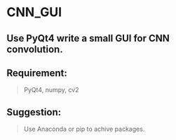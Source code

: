 # CNN_GUI
## Use PyQt4 write a small GUI for CNN convolution.

## **Requirement**:

> PyQt4, numpy, cv2

## **Suggestion**:

> Use Anaconda or pip to achive packages.
